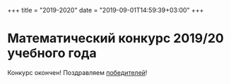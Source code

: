 +++
title = "2019-2020"
date = "2019-09-01T14:59:39+03:00"
+++
# Математический конкурс 2019/20 учебного года

Конкурс окончен! Поздравляем [победителей](../winners/2019-2020.pdf)!